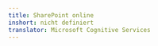 ```yaml
---
title: SharePoint online
inshort: nicht definiert
translator: Microsoft Cognitive Services
---
```




